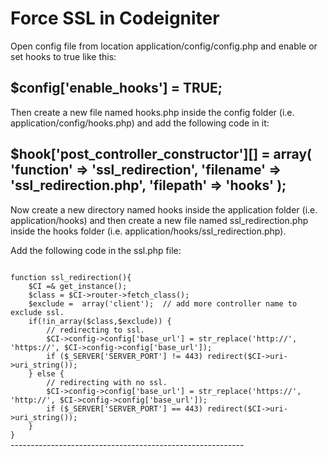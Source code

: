 # Force SSL in Codeigniter

Open config file from location application/config/config.php and enable or set hooks to true like this:

$config['enable_hooks'] = TRUE;
-----------------------------------------------

Then create a new file named hooks.php inside the config folder (i.e. application/config/hooks.php) and add the following code in it:

$hook['post_controller_constructor'][] = array(
    'function' => 'ssl_redirection',
    'filename' => 'ssl_redirection.php',
    'filepath' => 'hooks'
);
------------------------------------------------

Now create a new directory named hooks inside the application folder (i.e. application/hooks) and then create a new file named ssl_redirection.php inside the hooks folder (i.e. application/hooks/ssl_redirection.php).

Add the following code in the ssl.php file:

<code>
function ssl_redirection(){
    $CI =& get_instance();
    $class = $CI->router->fetch_class();
    $exclude =  array('client');  // add more controller name to exclude ssl.
    if(!in_array($class,$exclude)) {
        // redirecting to ssl.
        $CI->config->config['base_url'] = str_replace('http://', 'https://', $CI->config->config['base_url']);
        if ($_SERVER['SERVER_PORT'] != 443) redirect($CI->uri->uri_string());
    } else {
        // redirecting with no ssl.
        $CI->config->config['base_url'] = str_replace('https://', 'http://', $CI->config->config['base_url']);
        if ($_SERVER['SERVER_PORT'] == 443) redirect($CI->uri->uri_string());
    }
}
</code>
----------------------------------------------------------
